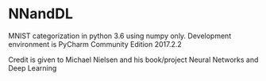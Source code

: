 # NNandDL
MNIST categorization in python 3.6 using numpy only.
Development environment is PyCharm Community Edition  2017.2.2

Credit is given to Michael Nielsen and his book/project Neural Networks and Deep Learning

